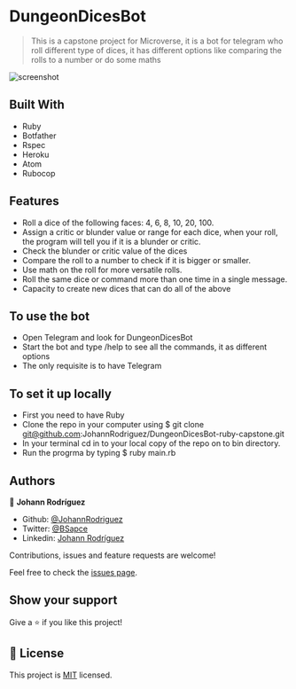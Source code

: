 # DungeonDicesBot

> This is a capstone project for Microverse, it is a bot for telegram who roll different type of dices, it has different options like comparing the rolls to a number or do some maths

![screenshot](./screenshot.png)

## Built With

- Ruby
- Botfather
- Rspec
- Heroku
- Atom
- Rubocop

## Features

- Roll a dice of the following faces: 4, 6, 8, 10, 20, 100.
- Assign a critic or blunder value or range for each dice, when your roll, the program will tell you if it is a blunder or critic.
- Check the blunder or critic value of the dices
- Compare the roll to a number to check if it is bigger or smaller.
- Use math on the roll for more versatile rolls.
- Roll the same dice or command more than one time in a single message.
- Capacity to create new dices that can do all of the above

## To use the bot

- Open Telegram and look for DungeonDicesBot
- Start the bot and type /help to see all the commands, it as different options
- The only requisite is to have Telegram

## To set it up locally

- First you need to have Ruby
- Clone the repo in your computer using $ git clone git@github.com:JohannRodriguez/DungeonDicesBot-ruby-capstone.git
- In your terminal cd in to your local copy of the repo on to bin directory.
- Run the progrma by typing $ ruby main.rb

## Authors

👤 **Johann Rodríguez**
- Github: [@JohannRodriguez](https://github.com/JohannRodriguez)
- Twitter: [@BSapce](https://https://twitter.com/BSapce)
- Linkedin: [Johann Rodríguez](https://www.linkedin.com/in/johann-alonso-rodr%C3%ADguez-v%C3%A1zquez-25b07719a/)

Contributions, issues and feature requests are welcome!

Feel free to check the [issues page](https://github.com/JohannRodriguez/DungeonDicesBot-ruby-capstone/issues).

## Show your support

Give a ⭐️ if you like this project!

## 📝 License

This project is [MIT](lic.url) licensed.
